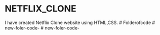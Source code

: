 # NETFLIX_CLONE
I have created Netflix Clone website using HTML,CSS.
#   F o l d e r o f c o d e  
 #   n e w - f o l e r - c o d e -  
 #   n e w - f o l e r - c o d e -  
 
